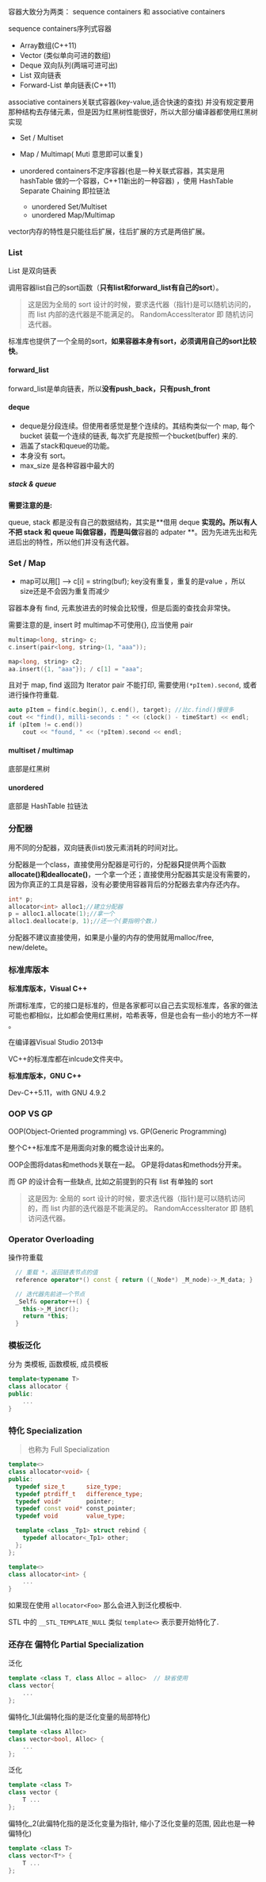

容器大致分为两类： sequence containers 和 associative containers

sequence containers序列式容器

- Array数组(C++11)
- Vector (类似单向可进的数组)
- Deque 双向队列(两端可进可出)
- List 双向链表
- Forward-List 单向链表(C++11)

associative containers关联式容器(key-value,适合快速的查找) 并没有规定要用那种结构去存储元素，但是因为红黑树性能很好，所以大部分编译器都使用红黑树实现

- Set /  Multiset

- Map / Multimap( Muti 意思即可以重复)

- unordered containers不定序容器(也是一种关联式容器，其实是用 hashTable 做的一个容器，C++11新出的一种容器) ，使用 HashTable Separate Chaining 即拉链法

  - unordered Set/Multiset
  - unordered Map/Multimap

  



vector内存的特性是只能往后扩展，往后扩展的方式是两倍扩展。

### List 

List 是双向链表

调用容器list自己的sort函数（**只有list和forward_list有自己的sort**）。

> 这是因为全局的 sort 设计的时候，要求迭代器（指针)是可以随机访问的，而 list 内部的迭代器是不能满足的。 RandomAccessIterator 即 随机访问迭代器。

标准库也提供了一个全局的sort，**如果容器本身有sort，必须调用自己的sort比较快**。

#### forward_list

forward_list是单向链表，所以**没有push_back，只有push_front**

#### deque

- deque是分段连续。但使用者感觉是整个连续的。其结构类似一个 map, 每个 bucket 装载一个连续的链表, 每次扩充是按照一个bucket(buffer) 来的. 
-  涵盖了stack和queue的功能。
- 本身没有 sort。
- max_size 是各种容器中最大的

##### stack & queue

**需要注意的是:**

queue, stack 都是没有自己的数据结构，其实是**借用 deque **实现的。所以有人不把 stack 和 queue 叫做容器，而是叫做**容器的 adpater **。因为先进先出和先进后出的特性，所以他们并没有迭代器。



### Set / Map

- map可以用[] --> c[i] = string(buf); key没有重复，重复的是value ，所以size还是不会因为重复而减少

容器本身有 find, 元素放进去的时候会比较慢，但是后面的查找会非常快。

需要注意的是, insert 时 multimap不可使用{}, 应当使用 pair

```cpp
multimap<long, string> c;
c.insert(pair<long, string>(1, "aaa"));

map<long, string> c2;
aa.insert({1, "aaa"}); / c[1] = "aaa";
```

且对于 map, find 返回为 Iterator pair 不能打印, 需要使用`(*pItem).second`, 或者进行操作符重载.

```cpp
auto pItem = find(c.begin(), c.end(), target); //比c.find()慢很多
cout << "find(), milli-seconds : " << (clock() - timeStart) << endl;
if (pItem != c.end())
	cout << "found, " << (*pItem).second << endl;
```



#### multiset / multimap

底部是红黑树

#### unordered

底部是 HashTable 拉链法





### 分配器

用不同的分配器，双向链表(list)放元素消耗的时间对比。

分配器是一个class，直接使用分配器是可行的，分配器**只**提供两个函数**allocate()和deallocate()**，一个拿一个还；直接使用分配器其实是没有需要的，因为你真正的工具是容器，没有必要使用容器背后的分配器去拿内存还内存。

```cpp
int* p;
allocator<int> alloc1;//建立分配器
p = alloc1.allocate(1);//拿一个
alloc1.deallocate(p, 1);//还一个(要指明个数，)
```

分配器不建议直接使用，如果是小量的内存的使用就用malloc/free, new/delete。



### 标准库版本

**标准库版本，Visual C++**

所谓标准库，它的接口是标准的，但是各家都可以自己去实现标准库，各家的做法可能也都相似，比如都会使用红黑树，哈希表等，但是也会有一些小的地方不一样 。

在编译器Visual Studio 2013中

VC++的标准库都在inlcude文件夹中。

**标准库版本，GNU C++**

Dev-C++5.11，with GNU 4.9.2



### OOP VS GP

OOP(Object-Oriented programming) vs. GP(Generic Programming)

整个C++标准库不是用面向对象的概念设计出来的。

OOP企图将datas和methods关联在一起。
GP是将datas和methods分开来。

而 GP 的设计会有一些缺点, 比如之前提到的只有 list 有单独的 sort

> 这是因为: 全局的 sort 设计的时候，要求迭代器（指针)是可以随机访问的，而 list 内部的迭代器是不能满足的。 RandomAccessIterator 即 随机访问迭代器。



### Operator Overloading

操作符重载

```cpp
  // 重载 *，返回链表节点的值
  reference operator*() const { return ((_Node*) _M_node)->_M_data; }

  // 迭代器先前进一个节点
  _Self& operator++() { 
    this->_M_incr();
    return *this;
  }
```



### 模板泛化

分为 类模板, 函数模板, 成员模板

```cpp
template<typename T>
class allocator {
public:
    ...
}
```



### 特化 Specialization

> 也称为 Full Specialization

```cpp
template<>
class allocator<void> {
public:
  typedef size_t      size_type;
  typedef ptrdiff_t   difference_type;
  typedef void*       pointer;
  typedef const void* const_pointer;
  typedef void        value_type;

  template <class _Tp1> struct rebind {
    typedef allocator<_Tp1> other;
  };
};

template<>
class allocator<int> {
	...
}
```

如果现在使用 `allocator<Foo>` 那么会进入到泛化模板中.

STL 中的 `__STL_TEMPLATE_NULL` 类似 `template<>` 表示要开始特化了.

### 还存在 偏特化 Partial Specialization

泛化

```cpp
template <class T, class Alloc = alloc>  // 缺省使用 
class vector{
	...
};
```

偏特化_1(此偏特化指的是泛化变量的局部特化)

```cpp
template <class Alloc> 
class vector<bool, Alloc> {
	...
};
```

泛化

```cpp
template <class T> 
class vector {
	T ...
};
```

偏特化_2(此偏特化指的是泛化变量为指针, 缩小了泛化变量的范围, 因此也是一种偏特化)

```cpp
template <class T> 
class vector<T*> {
	T ...
};
```

